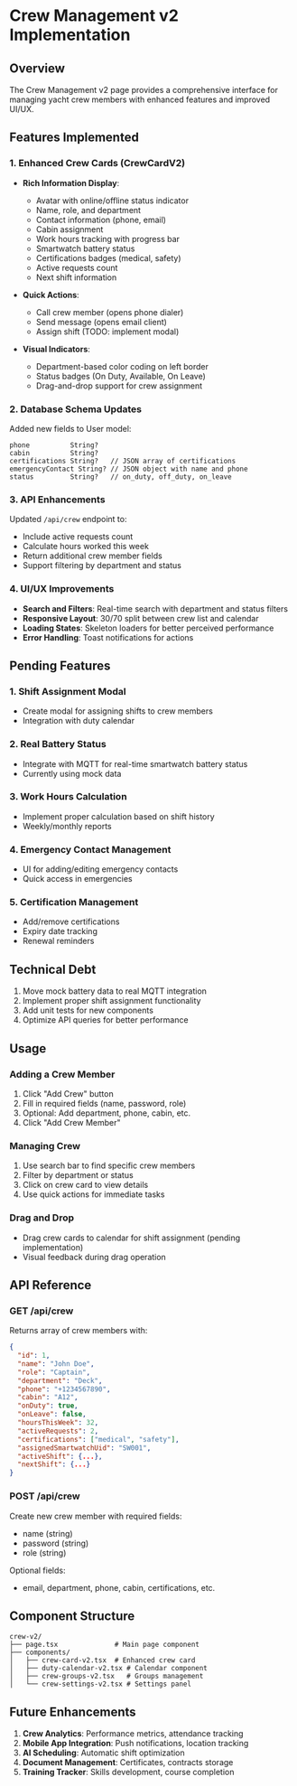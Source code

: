 # Crew Management v2 Implementation

## Overview
The Crew Management v2 page provides a comprehensive interface for managing yacht crew members with enhanced features and improved UI/UX.

## Features Implemented

### 1. Enhanced Crew Cards (CrewCardV2)
- **Rich Information Display**:
  - Avatar with online/offline status indicator
  - Name, role, and department
  - Contact information (phone, email)
  - Cabin assignment
  - Work hours tracking with progress bar
  - Smartwatch battery status
  - Certifications badges (medical, safety)
  - Active requests count
  - Next shift information

- **Quick Actions**:
  - Call crew member (opens phone dialer)
  - Send message (opens email client)
  - Assign shift (TODO: implement modal)

- **Visual Indicators**:
  - Department-based color coding on left border
  - Status badges (On Duty, Available, On Leave)
  - Drag-and-drop support for crew assignment

### 2. Database Schema Updates
Added new fields to User model:
```prisma
phone          String?
cabin          String?
certifications String?   // JSON array of certifications
emergencyContact String? // JSON object with name and phone
status         String?   // on_duty, off_duty, on_leave
```

### 3. API Enhancements
Updated `/api/crew` endpoint to:
- Include active requests count
- Calculate hours worked this week
- Return additional crew member fields
- Support filtering by department and status

### 4. UI/UX Improvements
- **Search and Filters**: Real-time search with department and status filters
- **Responsive Layout**: 30/70 split between crew list and calendar
- **Loading States**: Skeleton loaders for better perceived performance
- **Error Handling**: Toast notifications for actions

## Pending Features

### 1. Shift Assignment Modal
- Create modal for assigning shifts to crew members
- Integration with duty calendar

### 2. Real Battery Status
- Integrate with MQTT for real-time smartwatch battery status
- Currently using mock data

### 3. Work Hours Calculation
- Implement proper calculation based on shift history
- Weekly/monthly reports

### 4. Emergency Contact Management
- UI for adding/editing emergency contacts
- Quick access in emergencies

### 5. Certification Management
- Add/remove certifications
- Expiry date tracking
- Renewal reminders

## Technical Debt
1. Move mock battery data to real MQTT integration
2. Implement proper shift assignment functionality
3. Add unit tests for new components
4. Optimize API queries for better performance

## Usage

### Adding a Crew Member
1. Click "Add Crew" button
2. Fill in required fields (name, password, role)
3. Optional: Add department, phone, cabin, etc.
4. Click "Add Crew Member"

### Managing Crew
1. Use search bar to find specific crew members
2. Filter by department or status
3. Click on crew card to view details
4. Use quick actions for immediate tasks

### Drag and Drop
- Drag crew cards to calendar for shift assignment (pending implementation)
- Visual feedback during drag operation

## API Reference

### GET /api/crew
Returns array of crew members with:
```json
{
  "id": 1,
  "name": "John Doe",
  "role": "Captain",
  "department": "Deck",
  "phone": "+1234567890",
  "cabin": "A12",
  "onDuty": true,
  "onLeave": false,
  "hoursThisWeek": 32,
  "activeRequests": 2,
  "certifications": ["medical", "safety"],
  "assignedSmartwatchUid": "SW001",
  "activeShift": {...},
  "nextShift": {...}
}
```

### POST /api/crew
Create new crew member with required fields:
- name (string)
- password (string)
- role (string)

Optional fields:
- email, department, phone, cabin, certifications, etc.

## Component Structure

```
crew-v2/
├── page.tsx              # Main page component
├── components/
│   ├── crew-card-v2.tsx  # Enhanced crew card
│   ├── duty-calendar-v2.tsx # Calendar component
│   ├── crew-groups-v2.tsx   # Groups management
│   └── crew-settings-v2.tsx # Settings panel
```

## Future Enhancements
1. **Crew Analytics**: Performance metrics, attendance tracking
2. **Mobile App Integration**: Push notifications, location tracking
3. **AI Scheduling**: Automatic shift optimization
4. **Document Management**: Certificates, contracts storage
5. **Training Tracker**: Skills development, course completion